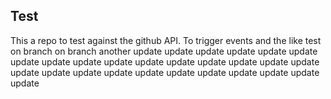 ## Test

This a repo to test against the github API. To trigger events and the like
test
on branch
on branch
another
update
update
update
update
update
update
update
update
update
update
update
update
update
update
update
update
update
update
update
update
update
update
update
update
update
update
update
